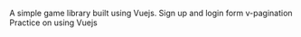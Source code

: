 A simple game library built using Vuejs.
Sign up and login form
v-pagination
Practice on using Vuejs
